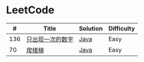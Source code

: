 LeetCode
========

| #    | Title                                                        | Solution                                           | Difficulty |
| ---- | ------------------------------------------------------------ | -------------------------------------------------- | ---------- |
| 136  | [只出现一次的数字](https://leetcode-cn.com/problems/single-number/) | [Java]([https://github.com/crazykx/backserver-study/tree/master/%E5%8F%B3%E8%80%B3%E9%97%BB%E9%A3%8E/ARTS/LeetCode/Algorithm/java/src/SingleNumber](https://github.com/crazykx/backserver-study/tree/master/右耳闻风/ARTS/LeetCode/Algorithm/java/src/SingleNumber)) | Easy |
| 70  | [爬楼梯](https://leetcode-cn.com/problems/climbing-stairs/) | [Java](https://github.com/crazykx/backserver-study/tree/master/右耳闻风/ARTS/LeetCode/Algorithm/java/src/ClimbStairs) | Easy |

